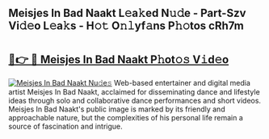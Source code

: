 ## Meisjes In Bad Naakt L𝚎a𝚔ed N𝚞𝚍e - Part-Szv Vi𝚍𝚎o L𝚎a𝚔s - H𝚘𝚝 O𝚗𝚕yf𝚊ns P𝚑𝚘tos cRh7m

# <h2><a href="http://kf6v8ii.oniu.top/?m=Meisjes+In+Bad+Naakt">🔗👉 🔴 Meisjes In Bad Naakt P𝚑ot𝚘𝚜 V𝚒d𝚎o</a></h2>

[![Meisjes In Bad Naakt Nu𝚍e𝚜](https://i.imgur.com/0qMVB7G.gif)](http://kf6v8ii.oniu.top/?m=Meisjes+In+Bad+Naakt)
Web-based entertainer and digital media artist Meisjes In Bad Naakt, acclaimed for disseminating dance and lifestyle ideas through solo and collaborative dance performances and short videos. Meisjes In Bad Naakt's public image is marked by its friendly and approachable nature, but the complexities of his personal life remain a source of fascination and intrigue.  
